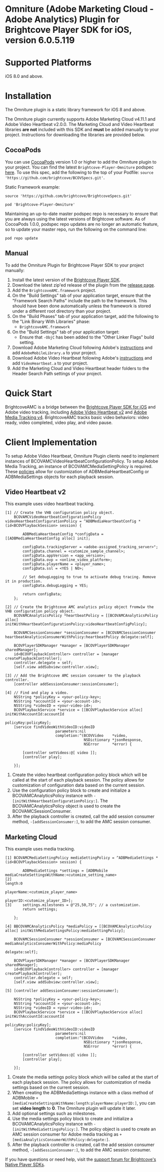 # Omniture (Adobe Marketing Cloud - Adobe Analytics) Plugin for Brightcove Player SDK for iOS, version 6.0.5.119

Supported Platforms
===================

iOS 8.0 and above.

Installation
============

The Omniture plugin is a static library framework for iOS 8 and above.

The Omniture plugin currently supports Adobe Marketing Cloud v4.11.1 and Adobe Video Heartbeat v2.0.0. The Marketing Cloud and Video Heartbeat libraries **are not** included with this SDK and **must** be added manually to your project. Instructions for downloading the libraries are provided below.

CocoaPods
---------

You can use [CocoaPods][cocoapods] version 1.0 or higher to add the Omniture plugin to your project.  You can find the latest `Brightcove-Player-Omniture` podspec [here][podspecs]. To use this spec, add the following to the top of your Podfile: `source 'https://github.com/brightcove/BCOVSpecs.git'`.

Static Framework example:

```
source 'https://github.com/brightcove/BrightcoveSpecs.git'

pod 'Brightcove-Player-Omniture'
```
    
Maintaining an up-to-date master podspec repo is necessary to ensure that you are always using the latest versions of Brightcove software. As of CocoaPods 1.0.0, podspec repo updates are no longer an automatic feature, so to update your master repo, run the following on the command line:

```
pod repo update
```

Manual
------

To add the Omniture Plugin for Brightcove Player SDK to your project manually:

1. Install the latest version of the [Brightcove Player SDK][bcovsdk].
2. Download the latest zip'ed release of the plugin from the [release page][release].
3. Add the `BrightcoveAMC.framework` project.
4. On the "Build Settings" tab of your application target, ensure that the "Framework Search Paths" include the path to the framework. This should have been done automatically unless the framework is stored under a different root directory than your project.
5. On the "Build Phases" tab of your application target, add the following to the "Link
    Binary With Libraries" phase:
    * `BrightcoveAMC.framework`
6. On the "Build Settings" tab of your application target:
    * Ensure that `-ObjC` has been added to the "Other Linker Flags" build setting.
7. Download Adobe Marketing Cloud following Adobe's [instructions][adobemarketingcloud] and add `AdobeMobileLibrary.a` to your project.
8. Download Adobe Video Heartbeat following Adobe's [instructions][adobevideoheartbeat] and add `VideoHeartbeat.a` to your project.
9. Add the Marketing Cloud and Video Heartbeat header folders to the Header Search Path settings of your project.

[cocoapods]: http://cocoapods.org
[podspecs]: https://github.com/brightcove/BrightcoveSpecs/tree/master/Brightcove-Player-Omniture
[release]: https://github.com/brightcove/brightcove-player-sdk-ios-omniture/releases

[adobemarketingcloud]: https://marketing.adobe.com/developer/gallery/app-measurement-for-ios
[adobevideoheartbeat]: https://marketing.adobe.com/resources/help/en_US/sc/appmeasurement/hbvideo/ios_2.0

Quick Start
===========
BrightcoveAMC is a bridge between the [Brightcove Player SDK for iOS][bcovsdk] and Adobe video tracking, including [Adobe Video Heartbeat v2][adobevideoheartbeat] and [Adobe Media Tracking v4][adobemobileservice]. BrightcoveAMC tracks basic video behaviors: video ready, video completed, video play, and video pause. 

Client Implementation
=====================
To setup Adobe Video Heartbeat, Omniture Plugin clients need to implement instances of BCOVAMCVideoHeartbeatConfigurationPolicy. To setup Adobe Media Tracking, an instance of BCOVAMCMediaSettingPolicy is required. These [policies][strategypattern] allow for customization of ADBMediaHeartbeatConfig or ADBMediaSettings objects for each playback session.

[strategypattern]: https://en.wikipedia.org/wiki/Strategy_pattern

Video Heartbeat v2
------------------

This example uses video heartbeat tracking.


    [1] // Create the VHB configuration policy object.
        BCOVAMCVideoHeartbeatConfigurationPolicy videoHeartbeatConfigurationPolicy = ^ADBMediaHeartbeatConfig *(id<BCOVPlaybackSession> session) {

            ADBMediaHeartbeatConfig *configData = [[ADBMediaHeartbeatConfig alloc] init];
            
            configData.trackingServer = <adobe-assigned_tracking_server>";
            configData.channel = <cutomize_sample_channel>;
            configData.appVersion = <app_version>;
            configData.ovp = <online_video_platform>;
            configData.playerName = <player_name>;
            configData.ssl = <YES | NO>;

            // Set debugLogging to true to activate debug tracing. Remove it in production.
            configData.debugLogging = YES;
            
            return configData;
        };

    [2] // Create the Brightcove AMC analytics policy object fromw1w the VHB configuration policy object.
        BCOVAMCAnalyticsPolicy *heartbeatPolicy = [[BCOVAMCAnalyticsPolicy alloc] initWithHeartbeatConfigurationPolicy:videoHeartbeatConfigPolicy];
    
        BCOVAMCSessionConsumer *sessionConsumer = [BCOVAMCSessionConsumer heartbeatAnalyticsConsumerWithPolicy:heartbeatPolicy delegate:self];
   	   
        BCOVPlayerSDKManager *manager = [BCOVPlayerSDKManager sharedManager];
        id<BCOVPlaybackController> controller = [manager createPlaybackController];
        controller.delegate = self;
        [self.view addSubview:controller.view];
       
    [3] // Add the Brightcove AMC session consumer to the playback controller.
        [controller addSessionConsumer:sessionConsumer];       

    [4] // Find and play a video.
        NSString *policyKey = <your-policy-key>;
        NSString *accountId = <your-account-id>;
        NSString *videoID = <your-video-id>;
        BCOVPlaybackService *service = [[BCOVPlaybackService alloc] initWithAccountId:accountId
                                                                            policyKey:policyKey];
        [service findVideoWithVideoID:videoID
                           parameters:nil
                           completion:^(BCOVVideo    *video,
                                        NSDictionary *jsonResponse,
                                        NSError      *error) {

            [controller setVideos:@[ video ]];
            [controller play];

        }];
       
1. Create the video heartbeat configuration policy block which will be called at the start of each playback session. The policy allows for customization of configuration data based on the current session.
1. Use the configuration policy block to create and initialize a BCOVAMCAnalyticsPolicy instance with `-[initWithHeartbeatConfigurationPolicy:]`. The BCOVAMCAnalyticsPolicy object is used to create the BCOVAMCSessionConsumer.
1. After the playback controller is created, call the add session consumer method, `-[addSessionConsumer:]`, to add the AMC session consumer.

Marketing Cloud
---------------

This example uses media tracking.



    [1] BCOVAMCMediaSettingPolicy mediaSettingPolicy = ^ADBMediaSettings *(id<BCOVPlaybackSession> session) {
	
            ADBMediaSettings *settings = [ADBMobile mediaCreateSettingsWithName:<cutomize_setting_name>
    [2]                                                                  length:0
                                                                     playerName:<cutomize_player_name>
                                                                       playerID:<cutomize_player_ID>];
    [3]     settings.milestones = @"25,50,75"; // a customization.
            return settings;

        };

    [4] BBCOVAMCAnalyticsPolicy *mediaPolicy = [[BCOVAMCAnalyticsPolicy alloc] initWithMediaSettingsPolicy:mediaSettingPolicy];
    
        BCOVAMCSessionConsumer *sessionConsumer = [BCOVAMCSessionConsumer mediaAnalyticsConsumerWithPolicy:mediaPolicy
                                                                                                  delegate:self];

        BCOVPlayerSDKManager *manager = [BCOVPlayerSDKManager sharedManager];
        id<BCOVPlaybackController> controller = [manager createPlaybackController];
        controller.delegate = self;
        [self.view addSubview:controller.view];
       
    [5] [controller addSessionConsumer:sessionConsumer];       

        NSString *policyKey = <your-policy-key>;
        NSString *accountId = <your-account-id>;
        NSString *videoID = <your-video-id>;
        BCOVPlaybackService *service = [[BCOVPlaybackService alloc] initWithAccountId:accountId
                                                                            policyKey:policyKey];
        [service findVideoWithVideoID:videoID
                           parameters:nil
                           completion:^(BCOVVideo    *video,
                                        NSDictionary *jsonResponse,
                                        NSError      *error) {

            [controller setVideos:@[ video ]];
            [controller play];

        }];
       


1. Create the media settings policy block which will be called at the start of each playback session. The policy allows for customization of media settings based on the current session.
1. When creating the ADBMediaSettings instance with a class method of ADBMobile `+[mediaCreateSettingsWithName:length:playerName:playerID:]`, you can set **video length** to **0**. The Omniture plugin will update it later.
1. Add optional settings such as milestones. 
1. Use the media settings policy block to create and initialize a BCOVAMCAnalyticsPolicy instance with `-[initWithMediaSettingsPolicy:]`. The policy object is used to create an AMC session consumer for Adobe media tracking as `+[mediaAnalyticsConsumerWithPolicy:delegate:]`.
1. After the playback controller is created, call the add session consumer method, `-[addSessionConsumer:]`, to add the AMC session consumer.

If you have questions or need help, visit the [support forum for Brightcove's Native Player SDKs][forum].

[adobeheartbeat]: https://github.com/Adobe-Marketing-Cloud/video-heartbeat/
[adobemobileservice]: https://github.com/Adobe-Marketing-Cloud/mobile-services
[bcovsdk]: https://github.com/brightcove/brightcove-player-sdk-ios
[forum]: https://groups.google.com/forum/#!forum/brightcove-native-player-sdks
